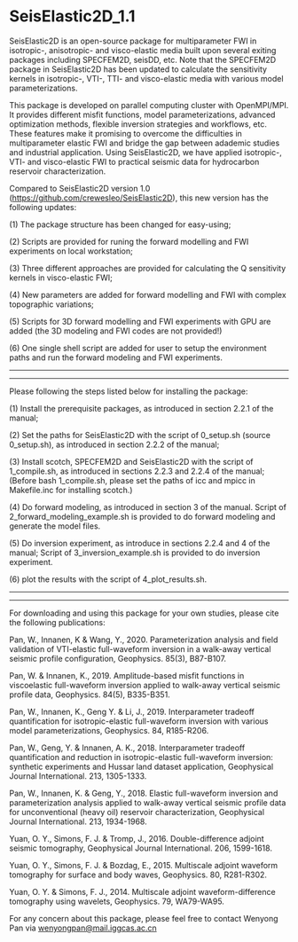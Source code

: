 # SeisElastic2D_1.1

SeisElastic2D is an open-source package for multiparameter FWI in isotropic-, anisotropic- and visco-elastic media built upon several exiting packages including SPECFEM2D, seisDD, etc. Note that the SPECFEM2D package in SeisElastic2D has been updated to calculate the sensitivity kernels in isotropic-, VTI-, TTI- and visco-elastic media with various model parameterizations.

This package is developed on parallel computing cluster with OpenMPI/MPI. It provides different misfit functions, model parameterizations, advanced optimization methods, flexible inversion strategies and workflows, etc.  These features make it promising to overcome the difficulties in multiparameter elastic FWI and bridge the gap between adademic studies and industrial application. Using SeisElastic2D, we have applied isotropic-, VTI- and visco-elastic FWI to practical seismic data for hydrocarbon reservoir characterization.

Compared to SeisElastic2D version 1.0 (https://github.com/crewesleo/SeisElastic2D), this new version has the following updates:

(1) The package structure has been changed for easy-using;

(2) Scripts are provided for runing the forward modelling and FWI experiments on local workstation;

(3) Three different approaches are provided for calculating the Q sensitivity kernels in visco-elastic FWI;

(4) New parameters are added for forward modelling and FWI with complex topographic variations;

(5) Scripts for 3D forward modelling and FWI experiments with GPU are added (the 3D modeling and FWI codes are not provided!)

(6) One single shell script are added for user to setup the environment paths and run the forward modeling and FWI experiments. 

****************************************************************************************************************************************
****************************************************************************************************************************************
Please following the steps listed below for installing the package:

(1) Install the prerequisite packages, as introduced in section 2.2.1 of the manual;

(2) Set the paths for SeisElastic2D with the script of 0_setup.sh (source 0_setup.sh), as introduced in section 2.2.2 of the manual;

(3) Install scotch, SPECFEM2D and SeisElastic2D with the script of 1_compile.sh, as introduced in sections 2.2.3 and 2.2.4 of the manual; (Before bash 1_compile.sh, please set the paths of icc and mpicc in Makefile.inc for installing scotch.)

(4) Do forward modeling, as introduced in section 3 of the manual. Script of 2_forward_modeling_example.sh is provided to do forward modeling and generate the model files.

(5) Do inversion experiment, as introduce in sections 2.2.4 and 4 of the manual; Script of 3_inversion_example.sh is provided to do inversion experiment.

(6) plot the results with the script of 4_plot_results.sh.

****************************************************************************************************************************************
****************************************************************************************************************************************


For downloading and using this package for your own studies, please cite the following publications:

Pan, W., Innanen, K & Wang, Y., 2020. Parameterization analysis and field validation of VTI-elastic full-waveform inversion in a walk-away vertical seismic profile configuration, Geophysics. 85(3), B87-B107.

Pan, W. & Innanen, K., 2019. Amplitude-based misfit functions in viscoelastic full-waveform inversion applied to walk-away vertical seismic profile data, Geophysics. 84(5), B335-B351.

Pan, W., Innanen, K., Geng Y. & Li, J., 2019. Interparameter tradeoff quantification for isotropic-elastic full-waveform inversion with various model parameterizations, Geophysics. 84, R185-R206.

Pan, W., Geng, Y. & Innanen, A. K., 2018. Interparameter tradeoff quantification and reduction in isotropic-elastic full-waveform inversion: synthetic experiments and Hussar land dataset application, Geophysical Journal International. 213, 1305-1333.

Pan, W., Innanen, K. & Geng, Y., 2018. Elastic full-waveform inversion and parameterization analysis applied to walk-away vertical seismic profile data for unconventional (heavy oil) reservoir characterization, Geophysical Journal International. 213, 1934-1968.

Yuan, O. Y., Simons, F. J. & Tromp, J., 2016. Double-difference adjoint seismic tomography, Geophysical Journal International. 206, 1599-1618.

Yuan, O. Y., Simons, F. J. & Bozdag, E., 2015. Multiscale adjoint waveform tomography for surface and body waves, Geophysics. 80, R281-R302.

Yuan, O. Y. & Simons, F. J., 2014. Multiscale adjoint waveform-difference tomography using wavelets, Geophysics. 79, WA79-WA95.



For any concern about this package, please feel free to contact Wenyong Pan via wenyongpan@mail.iggcas.ac.cn
